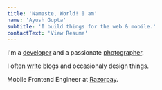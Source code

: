 ```yaml
---
title: 'Namaste, World! I am'
name: 'Ayush Gupta'
subtitle: 'I build things for the web & mobile.'
contactText: 'View Resume'
---
```


I'm a [developer](https://github.com/gupta-ji6) and a passionate [photographer](https://www.instagram.com/_.guptaji._/).

I often [write](/blog) blogs and occasionaly design things.

Mobile Frontend Engineer at [Razorpay](https://razorpay.com/).
